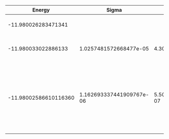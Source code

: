 | Energy                | Sigma                    | Energy Variance          | DOF | Einf                | Method                                                       | Reference |
|-----------------------|--------------------------|--------------------------|-----|---------------------|--------------------------------------------------------------|-----------|
| -11.980026283471341   |                          |                          | 5   | 0.02666666666666667 | Exact diagonalization                                        | TODO: own code (ED) |
| -11.980033022886133   | 1.0257481572668477e-05   | 4.303658331496602e-05    | 5   | 0.02666666666666667 | VMC Determinant Slater-Jastrow (RBM) Ansatz                  | TODO: ask Imelda |
| -11.98002586610116360 | 1.162693337441909767e-06 | 5.502099642279632244e-07 | 5   | 0.02666666666666667 | VMC Determinant Slater-Backflow-Jastrow (RBM) Ansatz with K=0 projections (symmetric wrt translations) | TODO: ask Imelda |
